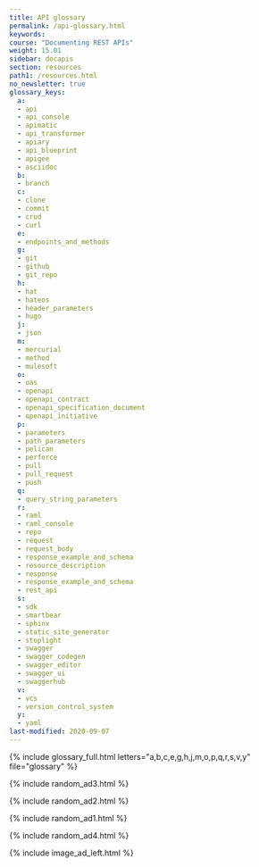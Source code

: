 ```yaml
---
title: API glossary
permalink: /api-glossary.html
keywords:
course: "Documenting REST APIs"
weight: 15.01
sidebar: docapis
section: resources
path1: /resources.html
no_newsletter: true
glossary_keys:
  a:
  - api
  - api_console
  - apimatic
  - api_transformer
  - apiary
  - api_blueprint
  - apigee
  - asciidoc
  b:
  - branch
  c:
  - clone
  - commit
  - crud
  - curl
  e:
  - endpoints_and_methods
  g:
  - git
  - github
  - git_repo
  h:
  - hat
  - hateos
  - header_parameters
  - hugo
  j:
  - json
  m:
  - mercurial
  - method
  - mulesoft
  o:
  - oas
  - openapi
  - openapi_contract
  - openapi_specification_document
  - openapi_initiative
  p:
  - parameters
  - path_parameters
  - pelican
  - perforce
  - pull
  - pull_request
  - push
  q:
  - query_string_parameters
  r:
  - raml
  - raml_console
  - repo
  - request
  - request_body
  - response_example_and_schema
  - resource_description
  - response
  - response_example_and_schema
  - rest_api
  s:
  - sdk
  - smartbear
  - sphinx
  - static_site_generator
  - stoplight
  - swagger
  - swagger_codegen
  - swagger_editor
  - swagger_ui
  - swaggerhub
  v:
  - vcs
  - version_control_system
  y:
  - yaml
last-modified: 2020-09-07
---
```


{% include glossary_full.html letters="a,b,c,e,g,h,j,m,o,p,q,r,s,v,y" file="glossary" %}

{% include random_ad3.html %}

{% include random_ad2.html %}

{% include random_ad1.html %}

{% include random_ad4.html %}

{% include image_ad_left.html %}
